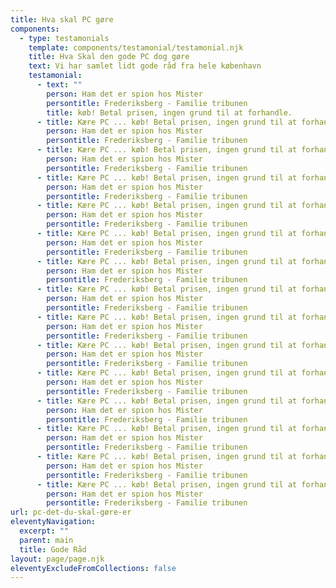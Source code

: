 ```yaml
---
title: Hva skal PC gøre
components:
  - type: testamonials
    template: components/testamonial/testamonial.njk
    title: Hva Skal den gode PC dog gøre
    text: Vi har samlet lidt gode råd fra hele københavn
    testamonial:
      - text: ""
        person: Ham det er spion hos Mister
        persontitle: Frederiksberg - Familie tribunen
        title: køb! Betal prisen, ingen grund til at forhandle.
      - title: Kære PC ... køb! Betal prisen, ingen grund til at forhandle.
        person: Ham det er spion hos Mister
        persontitle: Frederiksberg - Familie tribunen
      - title: Kære PC ... køb! Betal prisen, ingen grund til at forhandle.
        person: Ham det er spion hos Mister
        persontitle: Frederiksberg - Familie tribunen
      - title: Kære PC ... køb! Betal prisen, ingen grund til at forhandle.
        person: Ham det er spion hos Mister
        persontitle: Frederiksberg - Familie tribunen
      - title: Kære PC ... køb! Betal prisen, ingen grund til at forhandle.
        person: Ham det er spion hos Mister
        persontitle: Frederiksberg - Familie tribunen
      - title: Kære PC ... køb! Betal prisen, ingen grund til at forhandle.
        person: Ham det er spion hos Mister
        persontitle: Frederiksberg - Familie tribunen
      - title: Kære PC ... køb! Betal prisen, ingen grund til at forhandle.
        person: Ham det er spion hos Mister
        persontitle: Frederiksberg - Familie tribunen
      - title: Kære PC ... køb! Betal prisen, ingen grund til at forhandle.
        person: Ham det er spion hos Mister
        persontitle: Frederiksberg - Familie tribunen
      - title: Kære PC ... køb! Betal prisen, ingen grund til at forhandle.
        person: Ham det er spion hos Mister
        persontitle: Frederiksberg - Familie tribunen
      - title: Kære PC ... køb! Betal prisen, ingen grund til at forhandle.
        person: Ham det er spion hos Mister
        persontitle: Frederiksberg - Familie tribunen
      - title: Kære PC ... køb! Betal prisen, ingen grund til at forhandle.
        person: Ham det er spion hos Mister
        persontitle: Frederiksberg - Familie tribunen
      - title: Kære PC ... køb! Betal prisen, ingen grund til at forhandle.
        person: Ham det er spion hos Mister
        persontitle: Frederiksberg - Familie tribunen
      - title: Kære PC ... køb! Betal prisen, ingen grund til at forhandle.
        person: Ham det er spion hos Mister
        persontitle: Frederiksberg - Familie tribunen
      - title: Kære PC ... køb! Betal prisen, ingen grund til at forhandle.
        person: Ham det er spion hos Mister
        persontitle: Frederiksberg - Familie tribunen
      - title: Kære PC ... køb! Betal prisen, ingen grund til at forhandle.
        person: Ham det er spion hos Mister
        persontitle: Frederiksberg - Familie tribunen
url: pc-det-du-skal-gøre-er
eleventyNavigation:
  excerpt: ""
  parent: main
  title: Gode Råd
layout: page/page.njk
eleventyExcludeFromCollections: false
---
```

